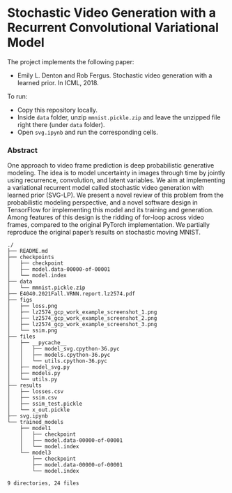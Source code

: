 # Stochastic Video Generation with a Recurrent Convolutional Variational Model

The project implements the following paper:
* Emily L. Denton and Rob Fergus. Stochastic video generation with a learned prior. In ICML, 2018.

To run:
* Copy this repository locally.
* Inside `data` folder, unzip `mmnist.pickle.zip` and leave the unzipped file right there (under `data` folder).
* Open `svg.ipynb` and run the corresponding cells.

### Abstract

One approach to video frame prediction is deep probabilistic generative modeling. The idea is to model uncertainty in images through time by jointly using recurrence, convolution, and latent variables. We aim at implementing a variational recurrent model called stochastic video generation with learned prior (SVG-LP). We present a novel review of this problem from the probabilistic modeling perspective, and a novel software design in TensorFlow for implementing this model and its training and generation. Among features of this design is the ridding of for-loop across video frames, compared to the original PyTorch implementation. We partially reproduce the original paper’s results on stochastic moving MNIST.

```
./
├── README.md
├── checkpoints
│   ├── checkpoint
│   ├── model.data-00000-of-00001
│   └── model.index
├── data
│   └── mmnist.pickle.zip
├── E4040.2021Fall.VRNN.report.lz2574.pdf
├── figs
│   ├── loss.png
│   ├── lz2574_gcp_work_example_screenshot_1.png
│   ├── lz2574_gcp_work_example_screenshot_2.png
│   ├── lz2574_gcp_work_example_screenshot_3.png
│   └── ssim.png
├── files
│   ├── __pycache__
│   │   ├── model_svg.cpython-36.pyc
│   │   ├── models.cpython-36.pyc
│   │   └── utils.cpython-36.pyc
│   ├── model_svg.py
│   ├── models.py
│   └── utils.py
├── results
│   ├── losses.csv
│   ├── ssim.csv
│   ├── ssim_test.pickle
│   └── x_out.pickle
├── svg.ipynb
└── trained_models
    ├── model1
    │   ├── checkpoint
    │   ├── model.data-00000-of-00001
    │   └── model.index
    └── model3
        ├── checkpoint
        ├── model.data-00000-of-00001
        └── model.index

9 directories, 24 files
```
